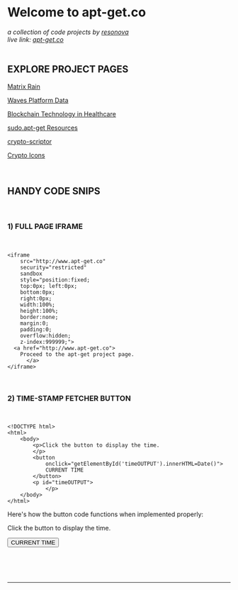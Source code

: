# Welcome to apt-get.co
 _a collection of code projects by [resonova](https://www.resonova.com)_
<br>
_live link: [apt-get.co](http://www.apt-get.co)_
<br>
<br>

## EXPLORE PROJECT PAGES

[Matrix Rain](http://www.apt-get.co/matrix.html)

[Waves Platform Data](http://www.apt-get.co/waves.html)

[Blockchain Technology in Healthcare](http://www.apt-get.co/medical-blockchain.html)

[sudo.apt-get Resources](http://sudo.apt-get.co)

[crypto-scriptor](http://www.apt-get.co/crypto-scriptor.html)

[Crypto Icons](http://www.apt-get.co/docs/assets/crypto-icons/index.html)

<br>

## HANDY CODE SNIPS

<br><div>

### 1) FULL PAGE IFRAME

<br></div>

```
<iframe 
    src="http://www.apt-get.co" 
    security="restricted" 
    sandbox 
    style="position:fixed; 
    top:0px; left:0px; 
    bottom:0px; 
    right:0px; 
    width:100%; 
    height:100%; 
    border:none; 
    margin:0; 
    padding:0; 
    overflow:hidden; 
    z-index:999999;">
  <a href="http://www.apt-get.co"> 
    Proceed to the apt-get project page.
      </a>
</iframe>
```

<br><div>

### 2) TIME-STAMP FETCHER BUTTON

<br></div>

```
<!DOCTYPE html>
<html>
    <body>
        <p>Click the button to display the time.
        </p>
        <button 
            onclick="getElementById('timeOUTPUT').innerHTML=Date()">
            CURRENT TIME
        </button>
        <p id="timeOUTPUT">
            </p>
    </body>
</html>
```

Here's how the button code functions when implemented properly:

<div>
<html>
  <body>
      <p>Click the button to display the time.
      </p>
      <button 
        onclick="getElementById('timeOUTPUT').innerHTML=Date()">
        CURRENT TIME
      </button>
      <p id="timeOUTPUT">
        </p>
  </body>
</html>
</div>

<br><br>
<br>
<hr>
<br>

